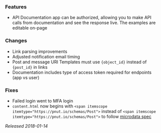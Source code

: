 ### Features

* API Documentation app can be authorized, allowing you to make API calls from documentation and see the response live. The examples are editable on-page

### Changes

* Link parsing improvements
* Adjusted notification email timing
* Post and message URI Templates must use `{object_id}` instead of `{post_id}` in links
* Documentation includes type of access token required for endpoints (app vs user)

### Fixes

* Failed login went to MFA login
* `content.html` now begins with `<span itemscope itemtype="https://pnut.io/schemas/Post">` instead of `<span itemscope itemtype="https://pnut.io/schemas/Post">` to follow [microdata spec](http://schema.org/docs/gs.html#microdata_itemscope_itemtype)

*Released 2018-01-14*
